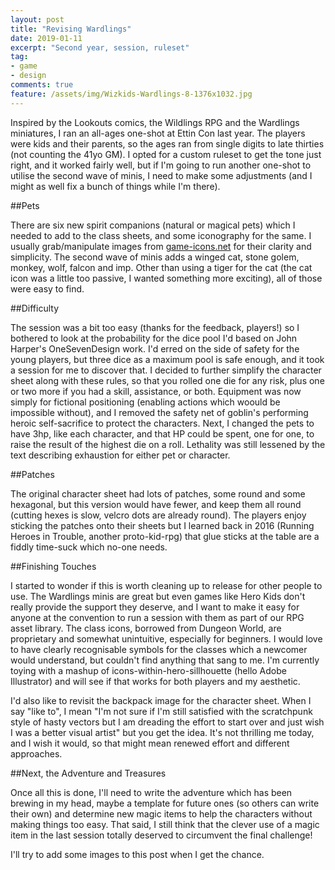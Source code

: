 ```yaml
---
layout: post
title: "Revising Wardlings"
date: 2019-01-11
excerpt: "Second year, session, ruleset"
tag:
- game
- design
comments: true
feature: /assets/img/Wizkids-Wardlings-8-1376x1032.jpg
---
```


Inspired by the Lookouts comics, the Wildlings RPG and the Wardlings miniatures, I ran an all-ages one-shot at Ettin Con last year. The players were kids and their parents, so the ages ran from single digits to late thirties (not counting the 41yo GM). I opted for a custom ruleset to get the tone just right, and it worked fairly well, but if I'm going to run another one-shot to utilise the second wave of minis, I need to make some adjustments (and I might as well fix a bunch of things while I'm there).

##Pets

There are six new spirit companions (natural or magical pets) which I needed to add to the class sheets, and some iconography for the same. I usually grab/manipulate images from [game-icons.net](https://game-icons.net) for their clarity and simplicity. The second wave of minis adds a winged cat, stone golem, monkey, wolf, falcon and imp. Other than using a tiger for the cat (the cat icon was a little too passive, I wanted something more exciting), all of those were easy to find.

##Difficulty

The session was a bit too easy (thanks for the feedback, players!) so I bothered to look at the probability for the dice pool I'd based on John Harper's OneSevenDesign work. I'd erred on the side of safety for the young players, but three dice as a maximum pool is safe enough, and it took a session for me to discover that. I decided to further simplify the character sheet along with these rules, so that you rolled one die for any risk, plus one or two more if you had a skill, assistance, or both. Equipment was now simply for fictional positioning (enabling actions which woould be impossible without), and I removed the safety net of goblin's performing heroic self-sacrifice to protect the characters. Next, I changed the pets to have 3hp, like each character, and that HP could be spent, one for one, to raise the result of the highest die on a roll. Lethality was still lessened by the text describing exhaustion for either pet or character.

##Patches

The original character sheet had lots of patches, some round and some hexagonal, but this version would have fewer, and keep them all round (cutting hexes is slow, velcro dots are already round). The players enjoy sticking the patches onto their sheets but I learned back in 2016 (Running Heroes in Trouble, another proto-kid-rpg) that glue sticks at the table are a fiddly time-suck which no-one needs.

##Finishing Touches

I started to wonder if this is worth cleaning up to release for other people to use. The Wardlings minis are great but even games like Hero Kids don't really provide the support they deserve, and I want to make it easy for anyone at the convention to run a session with them as part of our RPG asset library. The class icons, borrowed from Dungeon World, are proprietary and somewhat unintuitive, especially for beginners. I would love to have clearly recognisable symbols for the classes which a newcomer would understand, but couldn't find anything that sang to me. I'm currently toying with a mashup of icons-within-hero-sillhouette (hello Adobe Illustrator) and will see if that works for both players and my aesthetic. 

I'd also like to revisit the backpack image for the character sheet. When I say "like to", I mean "I'm not sure if I'm still satisfied with the scratchpunk style of hasty vectors but I am dreading the effort to start over and just wish I was a better visual artist" but you get the idea. It's not thrilling me today, and I wish it would, so that might mean renewed effort and different approaches.

##Next, the Adventure and Treasures

Once all this is done, I'll need to write the adventure which has been brewing in my head, maybe a template for future ones (so others can write their own) and determine new magic items to help the characters without making things too easy. That said, I still think that the clever use of a magic item in the last session totally deserved to circumvent the final challenge!

I'll try to add some images to this post when I get the chance.

